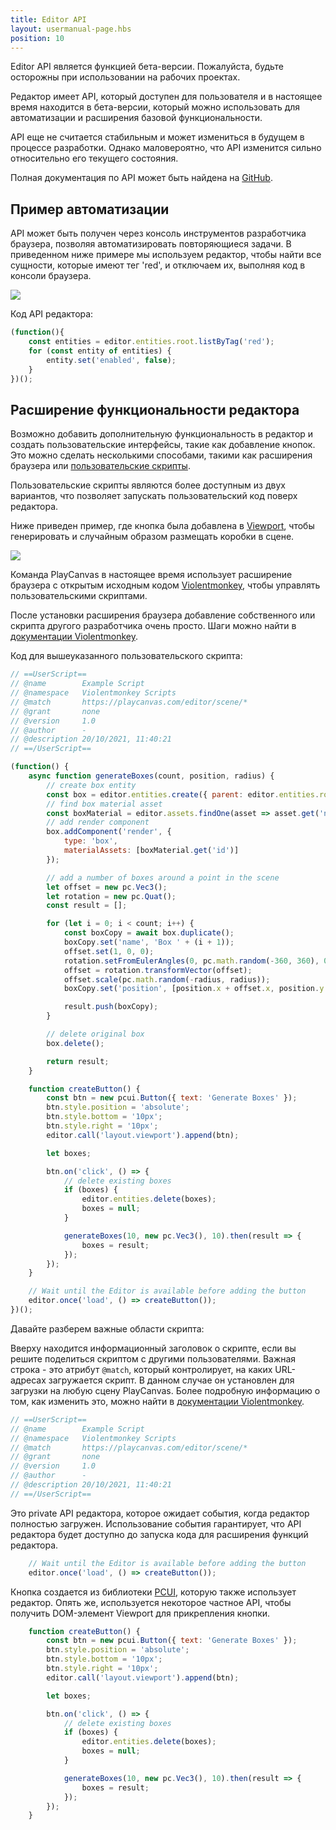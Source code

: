 ```yaml
---
title: Editor API
layout: usermanual-page.hbs
position: 10
---
```


<div class="alert alert-info">
Editor API является функцией бета-версии. Пожалуйста, будьте осторожны при использовании на рабочих проектах.
</div>

Редактор имеет API, который доступен для пользователя и в настоящее время находится в бета-версии, который можно использовать для автоматизации и расширения базовой функциональности.

API еще не считается стабильным и может измениться в будущем в процессе разработки. Однако маловероятно, что API изменится сильно относительно его текущего состояния.

Полная документация по API может быть найдена на [GitHub][github-api].

## Пример автоматизации

API может быть получен через консоль инструментов разработчика браузера, позволяя автоматизировать повторяющиеся задачи. В приведенном ниже примере мы используем редактор, чтобы найти все сущности, которые имеют тег 'red', и отключаем их, выполняя код в консоли браузера.

![][disable-red-boxes-gif]

Код API редактора:

```javascript
(function(){
    const entities = editor.entities.root.listByTag('red');
    for (const entity of entities) {
        entity.set('enabled', false);
    }
})();
```

## Расширение функциональности редактора

Возможно добавить дополнительную функциональность в редактор и создать пользовательские интерфейсы, такие как добавление кнопок. Это можно сделать несколькими способами, такими как расширения браузера или [пользовательские скрипты][user-scripts].

Пользовательские скрипты являются более доступным из двух вариантов, что позволяет запускать пользовательский код поверх редактора.

Ниже приведен пример, где кнопка была добавлена в [Viewport][viewport], чтобы генерировать и случайным образом размещать коробки в сцене.

![][generate-boxes-gif]

Команда PlayCanvas в настоящее время использует расширение браузера с открытым исходным кодом [Violentmonkey][violentmonkey], чтобы управлять пользовательскими скриптами.

После установки расширения браузера добавление собственного или скрипта другого разработчика очень просто. Шаги можно найти в [документации Violentmonkey][violentmonkey-docs].

Код для вышеуказанного пользовательского скрипта:

```javascript
// ==UserScript==
// @name        Example Script
// @namespace   Violentmonkey Scripts
// @match       https://playcanvas.com/editor/scene/*
// @grant       none
// @version     1.0
// @author      -
// @description 20/10/2021, 11:40:21
// ==/UserScript==

(function() {
    async function generateBoxes(count, position, radius) {
        // create box entity
        const box = editor.entities.create({ parent: editor.entities.root });
        // find box material asset
        const boxMaterial = editor.assets.findOne(asset => asset.get('name') === 'boxMaterial');
        // add render component
        box.addComponent('render', {
            type: 'box',
            materialAssets: [boxMaterial.get('id')]
        });

        // add a number of boxes around a point in the scene
        let offset = new pc.Vec3();
        let rotation = new pc.Quat();
        const result = [];

        for (let i = 0; i < count; i++) {
            const boxCopy = await box.duplicate();
            boxCopy.set('name', 'Box ' + (i + 1));
            offset.set(1, 0, 0);
            rotation.setFromEulerAngles(0, pc.math.random(-360, 360), 0);
            offset = rotation.transformVector(offset);
            offset.scale(pc.math.random(-radius, radius));
            boxCopy.set('position', [position.x + offset.x, position.y + offset.y, position.z + offset.z]);

            result.push(boxCopy);
        }

        // delete original box
        box.delete();

        return result;
    }

    function createButton() {
        const btn = new pcui.Button({ text: 'Generate Boxes' });
        btn.style.position = 'absolute';
        btn.style.bottom = '10px';
        btn.style.right = '10px';
        editor.call('layout.viewport').append(btn);

        let boxes;

        btn.on('click', () => {
            // delete existing boxes
            if (boxes) {
                editor.entities.delete(boxes);
                boxes = null;
            }

            generateBoxes(10, new pc.Vec3(), 10).then(result => {
                boxes = result;
            });
        });
    }

    // Wait until the Editor is available before adding the button
    editor.once('load', () => createButton());
})();
```

Давайте разберем важные области скрипта:

Вверху находится информационный заголовок о скрипте, если вы решите поделиться скриптом с другими пользователями. Важная строка - это атрибут `@match`, который контролирует, на каких URL-адресах загружается скрипт. В данном случае он установлен для загрузки на любую сцену PlayCanvas. Более подробную информацию о том, как изменить это, можно найти в [документации Violentmonkey][violentmonkey-matching].

```javascript
// ==UserScript==
// @name        Example Script
// @namespace   Violentmonkey Scripts
// @match       https://playcanvas.com/editor/scene/*
// @grant       none
// @version     1.0
// @author      -
// @description 20/10/2021, 11:40:21
// ==/UserScript==
```

Это private API редактора, которое ожидает события, когда редактор полностью загружен. Использование события гарантирует, что API редактора будет доступно до запуска кода для расширения функций редактора.

```javascript
    // Wait until the Editor is available before adding the button
    editor.once('load', () => createButton());
```

Кнопка создается из библиотеки [PCUI][pcui], которую также использует редактор. Опять же, используется некоторое частное API, чтобы получить DOM-элемент Viewport для прикрепления кнопки.

```javascript
    function createButton() {
        const btn = new pcui.Button({ text: 'Generate Boxes' });
        btn.style.position = 'absolute';
        btn.style.bottom = '10px';
        btn.style.right = '10px';
        editor.call('layout.viewport').append(btn);

        let boxes;

        btn.on('click', () => {
            // delete existing boxes
            if (boxes) {
                editor.entities.delete(boxes);
                boxes = null;
            }

            generateBoxes(10, new pc.Vec3(), 10).then(result => {
                boxes = result;
            });
        });
    }
```

[disable-red-boxes-gif]: /images/user-manual/editor/editor-api/disable-red-boxes.gif
[github-api]: https://github.com/playcanvas/editor-api/blob/master/docs/modules.md#playcanvas-editor-api
[user-scripts]: https://en.wikipedia.org/wiki/Userscript
[viewport]: /user-manual/designer/viewport
[violentmonkey]: https://violentmonkey.github.io/
[violentmonkey-docs]: https://violentmonkey.github.io/guide/creating-a-userscript/
[violentmonkey-matching]: https://violentmonkey.github.io/api/matching/
[generate-boxes-gif]: /images/user-manual/editor/editor-api/generate-random-boxes.gif
[pcui]: https://github.com/playcanvas/pcui
